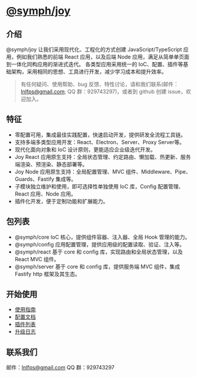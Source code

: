 # [@symph/joy](https://lnlfps.github.io/symph-joy)

## 介绍

@symph/joy 让我们采用现代化、工程化的方式创建 JavaScript/TypeScript 应用，例如我们熟悉的前端 React 应用，以及后端 Node 应用，满足从简单单页面到一体化同构应用的渐进式迭代。 各类型应用采用统一的 IoC、配置、插件等基础架构，采用相同的思想、工具进行开发，减少学习成本和提升效率。

> 有任何疑问、使用帮助、bug 反馈、特性讨论，请和我们联系(邮件：lnlfps@gmail.com; QQ 群：929743297)，或者到 github 创建 issue，欢迎加入。

## 特征

- 零配置可用，集成最佳实践配置，快速启动开发，提供研发全流程工具链。
- 支持多端多类型应用开发：React、Electron、Server、Proxy Server等。
- 现代化面向对象和 IoC 设计原则，更能适应企业级迭代开发。
- Joy React 应用原生支持：全局状态管理、约定路由、懒加载、热更新、服务端渲染、预渲染、静态部署等。
- Joy Node 应用原生支持：全局配置管理、MVC 组件、Middleware、Pipe、Guards、Fastify 集成等。
- 子模块独立维护和使用，即可选择性单独使用 IoC 库，Config 配置管理、React 应用、Node 应用。
- 插件化开发，便于定制功能和扩展能力。

## 包列表

- @symph/core IoC 核心，提供组件容器、注入器、全局 Hook 管理的能力。
- @symph/config 应用配置管理，提供应用级的配置读取、验证、注入等。
- @symph/react 基于 core 和 config 库，实现路由和全局状态管理，以及 React MVC 组件。
- @symph/server 基于 core 和 config 库，提供服务端 MVC 组件，集成 Fastify http 框架及其生态。

## 开始使用

- [使用指南](https://lnlfps.github.io/symph-joy/#/getting-started)
- [配置文档](https://lnlfps.github.io/symph-joy/#/configurations)
- [插件列表](https://lnlfps.github.io/symph-joy/#/plugins)
- [升级日志](https://lnlfps.github.io/symph-joy/#/change-log)

## 联系我们

邮件：lnlfps@gmail.com QQ 群：929743297
